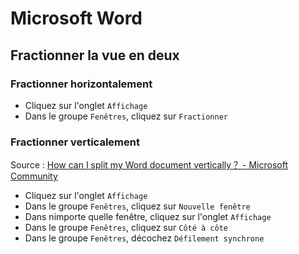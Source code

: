 # Microsoft Word

## Fractionner la vue en deux

### Fractionner horizontalement

- Cliquez sur l'onglet `Affichage`
- Dans le groupe `Fenêtres`, cliquez sur `Fractionner`

### Fractionner verticalement

Source : [How can I split my Word document vertically？ - Microsoft Community](https://answers.microsoft.com/en-us/msoffice/forum/all/how-can-i-split-my-word-document-vertically/12e4a87d-91aa-452d-b3f6-88dd02309d16)

- Cliquez sur l'onglet `Affichage`
- Dans le groupe `Fenêtres`, cliquez sur `Nouvelle fenêtre`
- Dans nimporte quelle fenêtre, cliquez sur l'onglet `Affichage`
- Dans le groupe `Fenêtres`, cliquez sur `Côté à côte`
- Dans le groupe `Fenêtres`, décochez `Défilement synchrone`
